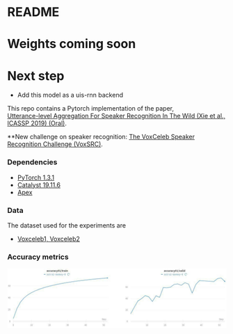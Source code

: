# README #

# Weights coming soon
# Next step
 - Add this model as a uis-rnn backend

This repo contains a Pytorch implementation of the paper,     
[Utterance-level Aggregation For Speaker Recognition In The Wild (Xie et al., ICASSP 2019) (Oral)](https://arxiv.org/pdf/1902.10107.pdf).

**New challenge on speaker recognition:
[The VoxCeleb Speaker Recognition Challenge (VoxSRC)](http://www.robots.ox.ac.uk/~vgg/data/voxceleb/competition.html).

### Dependencies
- [PyTorch 1.3.1](https://pytorch.org/)
- [Catalyst 19.11.6](https://github.com/catalyst-team/catalyst)
- [Apex](https://github.com/NVIDIA/apex)

### Data
The dataset used for the experiments are

- [Voxceleb1, Voxceleb2](http://www.robots.ox.ac.uk/~vgg/data/voxceleb/)

### Accuracy metrics
![Accuracy curves](image/progress.jpg)